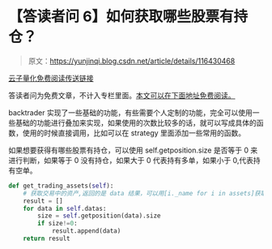 # 【答读者问 6】如何获取哪些股票有持仓？

> 原文：<https://yunjinqi.blog.csdn.net/article/details/116430468>

[云子量化免费阅读传送链接](https://www.yunjinqi.top/article/35)

答读者问为免费文章，不计入专栏里面。[本文可以在下面地址免费阅读。](https://zhuanlan.zhihu.com/p/369940988)

backtrader 实现了一些基础的功能，有些需要个人定制的功能，完全可以使用一些基础的功能进行叠加来实现，如果使用的次数比较多的话，就可以写成具体的函数，使用的时候直接调用，比如可以在 strategy 里面添加一些常用的函数。

如果想要获得有哪些股票有持仓，可以使用 self.getposition.size 是否等于 0 来进行判断，如果等于 0 没有持仓，如果大于 0 代表持有多单，如果小于 0,代表持有空单。

```py
def get_trading_assets(self):
    # 获取交易中的资产,返回的是 data 结果，可以用[i._name for i in assets]获取各个交易中资产的名称
    result = []
    for data in self.datas:
        size = self.getposition(data).size
        if size!=0:
            result.append(data)
    return result 
```